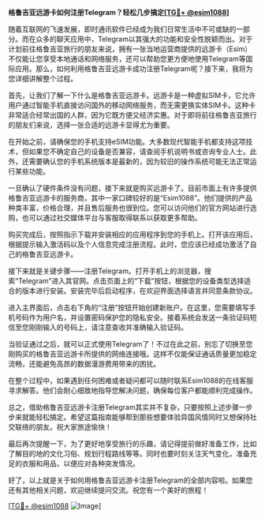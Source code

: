 **格鲁吉亚远游卡如何注册Telegram？轻松几步搞定[[TG💪+ @esim1088](https://t.me/s/esim1088)]**

随着互联网的飞速发展，即时通讯软件已经成为我们日常生活中不可或缺的一部分。而在众多的聊天应用中，Telegram以其强大的功能和安全性脱颖而出。对于计划前往格鲁吉亚旅行的朋友来说，拥有一张当地运营商提供的远游卡（Esim）不仅能让您享受本地通话和网络服务，还可以帮助您更方便地使用Telegram等国际应用。那么，如何利用格鲁吉亚远游卡成功注册Telegram呢？接下来，我将为您详细讲解整个过程。

首先，让我们了解一下什么是格鲁吉亚远游卡。远游卡是一种虚拟SIM卡，它允许用户通过智能手机直接访问国外的移动网络服务，而无需更换实体SIM卡。这种卡非常适合经常出国的人群，因为它既方便又经济实惠。对于即将前往格鲁吉亚旅行的朋友们来说，选择一张合适的远游卡显得尤为重要。

在开始之前，请确保您的手机支持eSIM功能。大多数现代智能手机都支持这项技术，但如果您不确定自己的设备是否兼容，请查阅手机说明书或咨询专业人士。此外，还需要确认您的手机系统版本是最新的，因为较旧的操作系统可能无法正常运行某些功能。

一旦确认了硬件条件没有问题，接下来就是购买远游卡了。目前市面上有许多提供格鲁吉亚远游卡的服务商，其中一家口碑较好的是“Esim1088”。他们提供的产品种类丰富，价格合理，并且售后服务也很到位。您可以访问他们的官方网站进行选购，也可以通过社交媒体平台与客服取得联系以获取更多帮助。

购买完成后，按照指示下载并安装相应的应用程序到您的手机上。打开该应用后，根据提示输入激活码以及个人信息完成注册流程。此时，您应该已经成功激活了自己的格鲁吉亚远游卡。

接下来就是关键步骤——注册Telegram。打开手机上的浏览器，搜索“Telegram”进入其官网。点击页面上的“下载”按钮，根据您的设备类型选择适合的版本进行安装。安装完毕后启动程序，在欢迎界面选择语言并同意条款协议。

进入主界面后，点击右下角的“注册”按钮开始创建新账户。在这里，您需要填写手机号码作为用户名，并设置密码保护您的隐私安全。接着系统会发送一条验证码短信至您刚刚输入的号码上，请注意查收并准确输入验证码。

当验证通过之后，就可以正式使用Telegram了！不过在此之前，别忘了切换至您刚购买的格鲁吉亚远游卡所提供的网络连接哦。这样不仅能保证通话质量更加稳定流畅，还能避免高昂的数据漫游费用带来的困扰。

在整个过程中，如果遇到任何困难或者疑问都可以随时联系Esim1088的在线客服寻求解答。他们会耐心细致地指导您解决问题，确保每位客户都能顺利完成操作。

总之，借助格鲁吉亚远游卡注册Telegram其实并不复杂，只要按照上述步骤一步步来就能轻松搞定。希望这篇指南能够帮到那些想要体验异国风情同时又想保持社交联络的朋友。祝大家旅途愉快！

最后再次提醒一下，为了更好地享受旅行的乐趣，请记得提前做好准备工作，比如了解目的地的文化习俗、规划行程路线等等。同时也要时刻关注天气变化，准备充足的衣服和用品，以便应对各种突发情况。

好了，以上就是关于如何用格鲁吉亚远游卡注册Telegram的全部内容啦。如果您还有其他相关问题，欢迎继续提问交流。祝您有一个美好的旅程！

[[TG💪+ @esim1088](https://t.me/s/esim1088) ![Image](https://i.postimg.cc/4NQfJmqS/Snipaste-2025-05-13-00-14-12.png)]